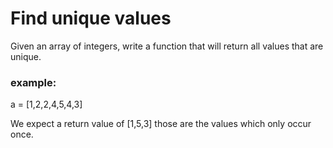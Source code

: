 # Find unique values

Given an array of integers, write a function that will return all values that are unique.

### example:
a = [1,2,2,4,5,4,3]

We expect a return value of [1,5,3] those are the values which only occur once.
